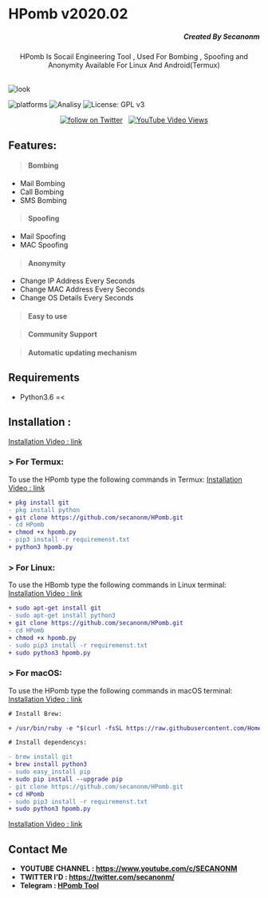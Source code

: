 # HPomb v2020.02

<H5 class="" align="right">
  Created By Secanonm
</H5>
<p align="center">HPomb Is Socail Engineering Tool , Used For Bombing , Spoofing and Anonymity Available For Linux And Android(Termux)</p><br>
<img src="https://secanonm.in/hpomb/assets/img/hpomb/hpomb.jpg" alt="look">

![platforms](https://img.shields.io/badge/Platforms-Android%20%7C%20Linux%20%7C%20MacOS-orange)
![Analisy](https://img.shields.io/badge/Version-2020.02%20Upcoming%20Version-success)
![License: GPL v3](https://img.shields.io/badge/License%202.0-Apache-blue.svg)
<br>

<center>
<a href="https://twitter.com/secanonm"><img src="https://img.shields.io/twitter/follow/secanonm?style=social&logo=twitter"
            alt="follow on Twitter"></a> &nbsp
<a href="https://youtu.be/5M0Br55bcUY" target="_blank">
<img alt="YouTube Video Views" src="https://img.shields.io/youtube/views/5M0Br55bcUY?style=social">
</a>
</center>


## Features:

> #### Bombing
- Mail Bombing
- Call Bombing
- SMS Bombing
> #### Spoofing
- Mail Spoofing
- MAC Spoofing
> #### Anonymity 
- Change IP Address Every Seconds
- Change MAC Address Every Seconds
- Change OS Details Every Seconds
> #### Easy to use 

> #### Community Support 

> #### Automatic updating mechanism


## Requirements
* Python3.6 =<

## Installation :

<a href="https://youtu.be/5M0Br55bcUY" > Installation Video  : link</a>

### > For Termux:

To use the HPomb type the following commands in Termux:
<a href="https://youtu.be/5M0Br55bcUY" > Installation Video  : link </a>

```diff
+ pkg install git
- pkg install python
+ git clone https://github.com/secanonm/HPomb.git
- cd HPomb
+ chmod +x hpomb.py
- pip3 install -r requiremenst.txt 
+ python3 hpomb.py
```

### > For Linux:

To use the HBomb type the following commands in Linux terminal:
<a href="https://youtu.be/5M0Br55bcUY" > Installation Video  : link </a>

```diff
+ sudo apt-get install git
- sudo apt-get install python3
+ git clone https://github.com/secanonm/HPomb.git
- cd HPomb
+ chmod +x hpomb.py
- sudo pip3 install -r requiremenst.txt 
+ sudo python3 hpomb.py
```

### > For macOS:

To use the HPomb type the following commands in macOS terminal:
<a href="https://youtu.be/5M0Br55bcUY" > Installation Video  : link </a>

```diff
# Install Brew: 

+ /usr/bin/ruby -e "$(curl -fsSL https://raw.githubusercontent.com/Homebrew/install/master/install)"

# Install dependencys:

- brew install git
+ brew install python3
- sudo easy_install pip
+ sudo pip install --upgrade pip
- git clone https://github.com/secanonm/HPomb.git
+ cd HPomb
- sudo pip3 install -r requiremenst.txt 
+ sudo python3 hpomb.py
```

<a href="https://youtu.be/5M0Br55bcUY" > Installation Video  : link </a>

## Contact Me
* <b>YOUTUBE CHANNEL : https://www.youtube.com/c/SECANONM</b>
* <b>TWITTER I'D : https://twitter.com/secanonm/ </b>
* <b>Telegram : <a href="https://t.me/hpombtool" >HPomb Tool</b><a/>

